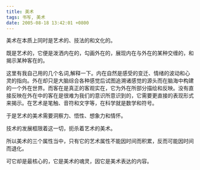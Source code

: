 ```yaml
---
title: 美术
tags: 书写, 美术
date: 2005-08-18 13:42:01 +0800
---
```



美术在本质上同时是艺术的、技法的和文化的。 

既是艺术的，它便是泼洒内在的，勾画外在的，展现内在与外在的某种交缠的，和揭示某种客在的。

这里有我自己用的几个名词,解释一下。内在自然是感受的变迁、情绪的波动和心灵的指向。外在却只是大脑综合各种感觉后试图追溯诸感觉的源头而在脑海中构建的一个外在世界。而客在是真正的客观实在，它为外在所部分描绘和反映。没有直接反映在外在中的客在是很难为我们的意识所意识到的，它需要更直接的表现形式来揭示。在艺术是笔触、音符和文字等，在科学就是数学和符号。 

于是艺术的美术需要洞察力、悟性、想象力和情怀。

 技术的发展框限着这一切，扼杀着艺术的美术。

 所以美术的三个属性当中，只有它的艺术属性不能因时间而积累，反而可能因时间而退化。

可它却是最核心的，它是美术的魂灵，因它是美术表达的内容。

